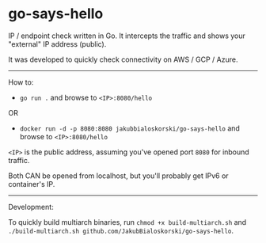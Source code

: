 # go-says-hello

IP / endpoint check written in Go. It intercepts the traffic and shows your "external" IP address (public).

It was developed to quickly check connectivity on AWS / GCP / Azure.

---
How to:

* `go run .` and browse to `<IP>:8080/hello`

OR

* `docker run -d -p 8080:8080 jakubbialoskorski/go-says-hello` and browse to `<IP>:8080/hello`

`<IP>` is the public address, assuming you've opened port `8080` for inbound traffic.

Both CAN be opened from localhost, but you'll probably get IPv6 or container's IP.

---
Development:

To quickly build multiarch binaries, run `chmod +x build-multiarch.sh` and `./build-multiarch.sh github.com/JakubBialoskorski/go-says-hello`.